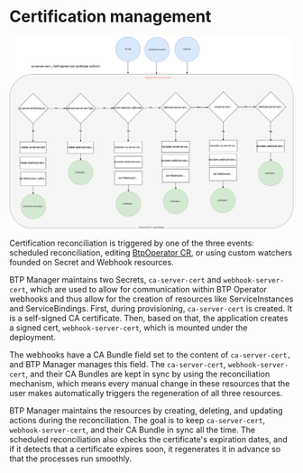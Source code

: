 # Certification management

![Certification management diagram](/docs/assets/certs.svg)

Certification reconciliation is triggered by one of the three events: scheduled reconciliation, editing [BtpOperator CR](/api/v1alpha1/btpoperator_types.go), or using custom watchers founded on Secret and Webhook resources.

BTP Manager maintains two Secrets, `ca-server-cert` and `webhook-server-cert`, which are used to allow for communication within BTP Operator webhooks and thus allow for the creation of resources like ServiceInstances and ServiceBindings.
First, during provisioning, `ca-server-cert` is created. It is a self-signed CA certificate. Then, based on that, the application creates a signed cert, `webhook-server-cert`, which is mounted under the deployment.

The webhooks have a CA Bundle field set to the content of `ca-server-cert,` and BTP Manager manages this field.
The `ca-server-cert`, `webhook-server-cert`, and their CA Bundles are kept in sync by using the reconciliation mechanism, which means every manual change in these resources that the user makes automatically triggers the regeneration of all three resources.

BTP Manager maintains the resources by creating, deleting, and updating actions during the reconciliation. The goal is to keep `ca-server-cert`, `webhook-server-cert`, and their CA Bundle in sync all the time.
The scheduled reconciliation also checks the certificate's expiration dates, and if it detects that a certificate expires soon, it regenerates it in advance so that the processes run smoothly.
